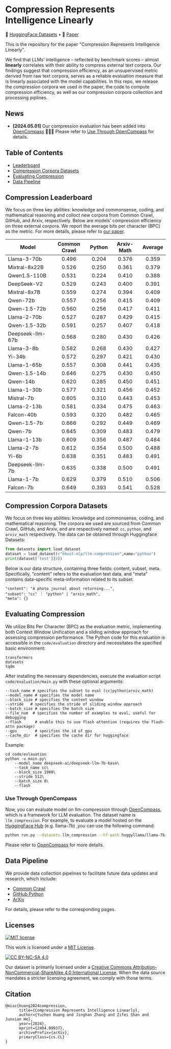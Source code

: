 # Compression Represents Intelligence Linearly

<p align="left">
   🤗 <a href="https://huggingface.co/datasets/hkust-nlp/llm-compression" target="_blank">HuggingFace Datasets</a>  •   📃 <a href="https://arxiv.org/abs/2404.09937" target="_blank">Paper</a> 
</p>

This is the repository for the paper "Compression Represents Intelligence Linearly". 

We find that LLMs’ intelligence – reflected by benchmark scores – almost **linearly** correlates with their ability to compress external text corpora. Our findings suggest that compression efficiency, as an unsupervised metric derived from raw text corpora, serves as a reliable evaluation measure that is linearly associated with the model capabilities. In this repo, we release the compression corpora we used in the paper, the code to compute compression efficiency, as well as our compression corpora collection and processing piplines.  <img src="resources/overview.png" alt="overview" style="zoom: 5%;" />

## News
* **[2024.05.01]** Our compression evaluation has been added into [OpenCompass](https://github.com/open-compass/opencompass/blob/main/configs/datasets/llm_compression/README.md) 🚀🚀🚀 Please refer to [Use Through OpenCompass](#use-through-opencompass) for details.

## Table of Contents 

* [Leaderboard](#compression-leaderboard)
* [Compression Corpora Datasets](#compression-corpora-datasets)
* [Evaluating Compression](#evaluating-compression)
* [Data Pipeline](#data-pipeline)


## Compression Leaderboard

We focus on three key abilities: knowledge and commonsense, coding, and mathematical reasoning and colloct new corpora from Common Crawl, GitHub, and Arxiv, respectively. Below are models’ compression efficiency on three external corpora. We report the average bits per character (BPC) as the metric. For more details, please refer to [our paper](https://arxiv.org/abs/2404.09937). 

| Model            | Common Crawl	 | Python | Arxiv-Math | Average |
|------------------|:------------:|:------:|:----------:|:-------:|
| Llama-3-70b      |     0.496    |  0.204 |    0.376   |  0.359  |
| Mixtral-8x22B    |     0.526    |  0.250 |    0.361   |  0.379  |
| Qwen1.5-110B     |     0.531    |  0.224 |    0.410   |  0.388  |
| DeepSeek-V2      |     0.529    |  0.243 |    0.400   |  0.391  |
| Mixtral-8x7B     |     0.559    |  0.274 |    0.394   |  0.409  |
| Qwen-72b         |     0.557    |  0.256 |    0.415   |  0.409  |
| Qwen-1.5-72b     |     0.560    |  0.256 |    0.417   |  0.411  |
| Llama-2-70b      |     0.527    |  0.287 |    0.429   |  0.415  |
| Qwen-1.5-32b     |     0.591    |  0.257 |    0.407   |  0.418  |
| Deepseek-llm-67b |     0.568    |  0.280 |    0.430   |  0.426  |
| Llama-3-8b       |     0.582    |  0.268 |    0.430   |  0.427  |
| Yi-34b           |     0.572    |  0.297 |    0.421   |  0.430  |
| Llama-1-65b      |     0.557    |  0.308 |    0.441   |  0.435  |
| Qwen-1.5-14b     |     0.646    |  0.275 |    0.430   |  0.450  |
| Qwen-14b         |     0.620    |  0.285 |    0.450   |  0.451  |
| Llama-1-30b      |     0.577    |  0.321 |    0.456   |  0.452  |
| Mistral-7b       |     0.605    |  0.310 |    0.443   |  0.453  |
| Llama-2-13b      |     0.581    |  0.334 |    0.475   |  0.463  |
| Falcon-40b       |     0.593    |  0.320 |    0.482   |  0.465  |
| Qwen-1.5-7b      |     0.666    |  0.292 |    0.449   |  0.469  |
| Qwen-7b          |     0.645    |  0.309 |    0.483   |  0.479  |
| Llama-1-13b      |     0.609    |  0.356 |    0.487   |  0.484  |
| Llama-2-7b       |     0.612    |  0.354 |    0.500   |  0.488  |
| Yi-6b            |     0.638    |  0.351 |    0.483   |  0.491  |
| Deepseek-llm-7b  |     0.635    |  0.338 |    0.500   |  0.491  |
| Llama-1-7b       |     0.629    |  0.379 |    0.510   |  0.506  |
| Falcon-7b        |     0.649    |  0.393 |    0.541   |  0.528  |

## Compression Corpora Datasets

We focus on three key abilities: knowledge and commonsense, coding, and mathematical reasoning. The corpora we used are sourced from Common Crawl, GitHub, and Arxiv, and are respectively named: `cc`, `python`, and `arxiv_math` respectively. The data can be obtained through Huggingface Datasets:

  ```python
  from datasets import load_dataset
  dataset = load_dataset(r"hkust-nlp/llm-compression",name="python")
  print(dataset['test'][0])
  ```

Below is our data structure, containing three fields: content, subset, meta. Specifically, "content" refers to the evaluation text data, and "meta" contains data-specific meta-information related to its subset.

```
"content": "A photo journal about returning...", 
"subset": "cc" ｜ "python" | "arxiv_math", 
"meta": {}
```



## Evaluating Compression

We utilize Bits Per Character (BPC) as the evaluation metric, implementing both Context Window Unification and a sliding window approach for assessing compression performance. The Python code for this evaluation is accessible in the `code/evaluation` directory and necessitates the specified basic environment:

```
transformers
datasets
tqdm
```

After installing the necessary dependencies, execute the evaluation script `code/evaluation/main.py` with these optional arguments:

```
--task_name # specifies the subset to eval (cc|python|arxiv_math)
--model_name # specifies the model name
--block_size # specifies the context window
--stride   # specifies the stride of sliding window approach
--batch_size # specifies the batch size
--file_num  # specifies the number of examples to eval, useful for debugging
--flash      # enable this to use flash attention (requires the flash-attn package)
--gpu        # specifies the id of gpu
--cache_dir  # specifies the cache dir for huggingface
```

Example:

```
cd code/evlauation
python -u main.py\
    --model_name deepseek-ai/deepseek-llm-7b-base\
    --task_name cc\
    --block_size 1900\
    --stride 512\
    --batch_size 8\
    --flash
```

### Use Through OpenCompass

Now, you can evaluate model on llm-compression through [OpenCompass](https://github.com/open-compass/opencompass), which is a framework for LLM evaluation.  The dataset name is `llm_compression`. For example, to evaluate a model hosted on the [HuggingFace Hub](https://huggingface.co/models) (e.g. llama-7b) ,you can use the following command:

```bash
python run.py --datasets llm_compression --hf-path huggyllama/llama-7b --model-kwargs use_flash_attention_2=True  
```

Please refer to [OpenCompass](https://github.com/open-compass/opencompass/blob/main/configs/datasets/llm_compression/README.md) for more details.


## Data Pipeline 
We provide data collection pipelines to facilitate future data updates and research, which include:
* [Common Crawl](https://github.com/hkust-nlp/cpt/tree/main/code/data_collection/cc)
* [GitHub Python](https://github.com/hkust-nlp/cpt/tree/main/code/data_collection/github)
* [ArXiv](https://github.com/hkust-nlp/cpt/tree/main/code/data_collection/arxiv)

For details, please refer to the corresponding pages.

## Licenses

[![MIT license](https://img.shields.io/badge/License-MIT-blue.svg)](https://lbesson.mit-license.org/)

This work is licensed under a [MIT License](https://lbesson.mit-license.org/).

[![CC BY-NC-SA 4.0](https://img.shields.io/badge/License-CC%20BY--NC--SA%204.0-lightgrey.svg)](http://creativecommons.org/licenses/by-nc-sa/4.0/)

Our dataset is primarily licensed under a
[Creative Commons Attribution-NonCommercial-ShareAlike 4.0 International License](http://creativecommons.org/licenses/by-nc-sa/4.0/). When the data source mandates a stricter licensing agreement, we comply with those terms.



## Citation

```
@misc{huang2024compression,
      title={Compression Represents Intelligence Linearly}, 
      author={Yuzhen Huang and Jinghan Zhang and Zifei Shan and Junxian He},
      year={2024},
      eprint={2404.09937},
      archivePrefix={arXiv},
      primaryClass={cs.CL}
}
```

